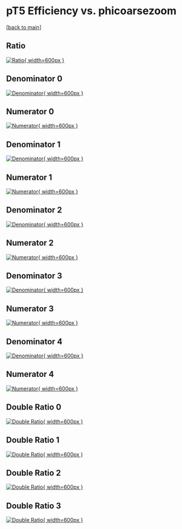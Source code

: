 # pT5 Efficiency vs. phicoarsezoom

[[back to main](./)]



## Ratio

[![Ratio](../mtv/var/pT5_loweta_11_1_eff_phicoarsezoom.png){ width=600px }](../mtv/var/pT5_loweta_11_1_eff_phicoarsezoom.pdf)

## Denominator 0

[![Denominator](../mtv/den/pT5_loweta_11_1_eff_phicoarsezoom_den0.png){ width=600px }](../mtv/den/pT5_loweta_11_1_eff_phicoarsezoom_den0.pdf)

## Numerator 0

[![Numerator](../mtv/num/pT5_loweta_11_1_eff_phicoarsezoom_num0.png){ width=600px }](../mtv/num/pT5_loweta_11_1_eff_phicoarsezoom_num0.pdf)

## Denominator 1

[![Denominator](../mtv/den/pT5_loweta_11_1_eff_phicoarsezoom_den1.png){ width=600px }](../mtv/den/pT5_loweta_11_1_eff_phicoarsezoom_den1.pdf)

## Numerator 1

[![Numerator](../mtv/num/pT5_loweta_11_1_eff_phicoarsezoom_num1.png){ width=600px }](../mtv/num/pT5_loweta_11_1_eff_phicoarsezoom_num1.pdf)

## Denominator 2

[![Denominator](../mtv/den/pT5_loweta_11_1_eff_phicoarsezoom_den2.png){ width=600px }](../mtv/den/pT5_loweta_11_1_eff_phicoarsezoom_den2.pdf)

## Numerator 2

[![Numerator](../mtv/num/pT5_loweta_11_1_eff_phicoarsezoom_num2.png){ width=600px }](../mtv/num/pT5_loweta_11_1_eff_phicoarsezoom_num2.pdf)

## Denominator 3

[![Denominator](../mtv/den/pT5_loweta_11_1_eff_phicoarsezoom_den3.png){ width=600px }](../mtv/den/pT5_loweta_11_1_eff_phicoarsezoom_den3.pdf)

## Numerator 3

[![Numerator](../mtv/num/pT5_loweta_11_1_eff_phicoarsezoom_num3.png){ width=600px }](../mtv/num/pT5_loweta_11_1_eff_phicoarsezoom_num3.pdf)

## Denominator 4

[![Denominator](../mtv/den/pT5_loweta_11_1_eff_phicoarsezoom_den4.png){ width=600px }](../mtv/den/pT5_loweta_11_1_eff_phicoarsezoom_den4.pdf)

## Numerator 4

[![Numerator](../mtv/num/pT5_loweta_11_1_eff_phicoarsezoom_num4.png){ width=600px }](../mtv/num/pT5_loweta_11_1_eff_phicoarsezoom_num4.pdf)

## Double Ratio 0

[![Double Ratio](../mtv/ratio/pT5_loweta_11_1_eff_phicoarsezoom_ratio0.png){ width=600px }](../mtv/ratio/pT5_loweta_11_1_eff_phicoarsezoom_ratio0.pdf)

## Double Ratio 1

[![Double Ratio](../mtv/ratio/pT5_loweta_11_1_eff_phicoarsezoom_ratio1.png){ width=600px }](../mtv/ratio/pT5_loweta_11_1_eff_phicoarsezoom_ratio1.pdf)

## Double Ratio 2

[![Double Ratio](../mtv/ratio/pT5_loweta_11_1_eff_phicoarsezoom_ratio2.png){ width=600px }](../mtv/ratio/pT5_loweta_11_1_eff_phicoarsezoom_ratio2.pdf)

## Double Ratio 3

[![Double Ratio](../mtv/ratio/pT5_loweta_11_1_eff_phicoarsezoom_ratio3.png){ width=600px }](../mtv/ratio/pT5_loweta_11_1_eff_phicoarsezoom_ratio3.pdf)

